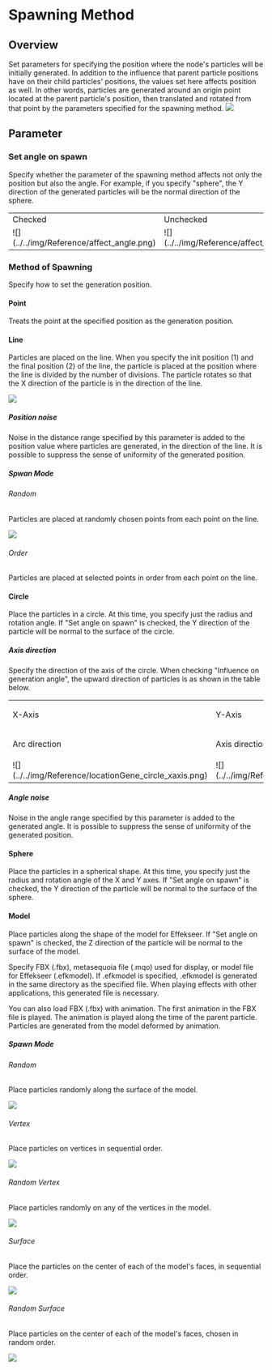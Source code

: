 ﻿# Spawning Method

## Overview

Set parameters for specifying the position where the node's particles will be initially generated. In addition to the influence that parent particle positions have on their child particles' positions, the values set here affects position as well. In other words, particles are generated around an origin point located at the parent particle's position, then translated and rotated from that point by the parameters specified for the spawning method. ![](../../img/Reference/locationGene.png)

## Parameter

### Set angle on spawn

Specify whether the parameter of the spawning method affects not only the position but also the angle. For example, if you specify "sphere", the Y direction of the generated particles will be the normal direction of the sphere.

<table>

<tbody>

<tr>

<td>Checked</td>

<td>Unchecked</td>

</tr>

<tr>

<td>![](../../img/Reference/affect_angle.png)</td>

<td>![](../../img/Reference/affect_no_angle.png)</td>

</tr>

</tbody>

</table>

### Method of Spawning

Specify how to set the generation position.

#### Point

Treats the point at the specified position as the generation position.

#### Line

Particles are placed on the line. When you specify the init position (1) and the final position (2) of the line, the particle is placed at the position where the line is divided by the number of divisions. The particle rotates so that the X direction of the particle is in the direction of the line.

![](../../img/Reference/locationGene_line.png)

##### Position noise

Noise in the distance range specified by this parameter is added to the position value where particles are generated, in the direction of the line. It is possible to suppress the sense of uniformity of the generated position.

##### Spwan Mode

###### Random

Particles are placed at randomly chosen points from each point on the line.

![](../../img/Reference/locationGeneModelRand.png)

###### Order

Particles are placed at selected points in order from each point on the line.

#### Circle

Place the particles in a circle. At this time, you specify just the radius and rotation angle. If "Set angle on spawn" is checked, the Y direction of the particle will be normal to the surface of the circle.

##### Axis direction

Specify the direction of the axis of the circle. When checking "Influence on generation angle", the upward direction of particles is as shown in the table below.

<table>

<tbody>

<tr>

<td>

X-Axis

</td>

<td>

Y-Axis

</td>

<td>

Z-Axis

</td>

</tr>

<tr>

<td>

Arc direction

</td>

<td>

Axis direction

</td>

<td>

Outer direction

</td>

</tr>

<tr>

<td>![](../../img/Reference/locationGene_circle_xaxis.png)</td>

<td>![](../../img/Reference/locationGene_circle_yaxis.png)</td>

<td>![](../../img/Reference/locationGene_circle_zaxis.png)</td>

</tr>

</tbody>

</table>

##### Angle noise

Noise in the angle range specified by this parameter is added to the generated angle. It is possible to suppress the sense of uniformity of the generated position.

#### Sphere

Place the particles in a spherical shape. At this time, you specify just the radius and rotation angle of the X and Y axes. If "Set angle on spawn" is checked, the Y direction of the particle will be normal to the surface of the sphere.

#### Model

Place particles along the shape of the model for Effekseer. If "Set angle on spawn" is checked, the Z direction of the particle will be normal to the surface of the model.

Specify FBX (.fbx), metasequoia file (.mqo) used for display, or model file for Effekseer (.efkmodel). If .efkmodel is specified, .efkmodel is generated in the same directory as the specified file. When playing effects with other applications, this generated file is necessary.

You can also load FBX (.fbx) with animation. The first animation in the FBX file is played. The animation is played along the time of the parent particle. Particles are generated from the model deformed by animation.

##### Spawn Mode

###### Random

Place particles randomly along the surface of the model.

![](../../img/Reference/locationGeneModelRand.png)

###### Vertex

Place particles on vertices in sequential order.

![](../../img/Reference/locationGeneModelVertex.png)

###### Random Vertex

Place particles randomly on any of the vertices in the model.

![](../../img/Reference/locationGeneModelVertexRand.png)

###### Surface

Place the particles on the center of each of the model's faces, in sequential order.

![](../../img/Reference/locationGeneModelFace.png)

###### Random Surface

Place particles on the center of each of the model's faces, chosen in random order.

![](../../img/Reference/locationGeneModelFaceRand.png)